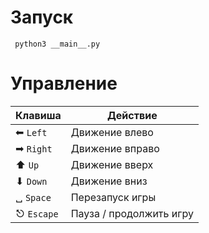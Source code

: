 # Запуск
```
 python3 __main__.py
```

# Управление

| Клавиша        | Действие                |
|----------------|-------------------------|
| ⬅ `Left`       | Движение влево          |
| ➡ `Right`      | Движение вправо         |
| ⬆ `Up`         | Движение вверх          |
| ⬇ `Down`       | Движение вниз           |
| ␣ `Space`      | Перезапуск игры         |
| ⎋ `Escape`     | Пауза / продолжить игру |
